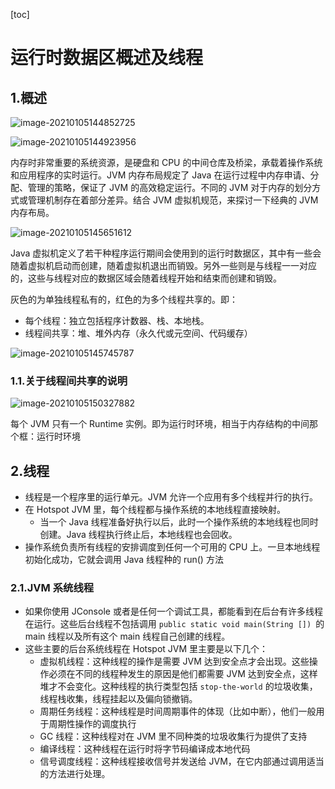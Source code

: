 [toc]



# 运行时数据区概述及线程

## 1.概述

![image-20210105144852725](https://homan-blog.oss-cn-beijing.aliyuncs.com/study-demo/jvm-demo/image-20210105144852725.png)





![image-20210105144923956](https://homan-blog.oss-cn-beijing.aliyuncs.com/study-demo/jvm-demo/image-20210105144923956.png)

内存时非常重要的系统资源，是硬盘和 CPU 的中间仓库及桥梁，承载着操作系统和应用程序的实时运行。JVM 内存布局规定了 Java 在运行过程中内存申请、分配、管理的策略，保证了 JVM 的高效稳定运行。不同的 JVM 对于内存的划分方式或管理机制存在着部分差异。结合 JVM 虚拟机规范，来探讨一下经典的 JVM 内存布局。

![image-20210105145651612](https://homan-blog.oss-cn-beijing.aliyuncs.com/study-demo/jvm-demo/image-20210105145651612.png)

Java 虚拟机定义了若干种程序运行期间会使用到的运行时数据区，其中有一些会随着虚拟机启动而创建，随着虚拟机退出而销毁。另外一些则是与线程一一对应的，这些与线程对应的数据区域会随着线程开始和结束而创建和销毁。

灰色的为单独线程私有的，红色的为多个线程共享的。即：

- 每个线程：独立包括程序计数器、栈、本地栈。
- 线程间共享：堆、堆外内存（永久代或元空间、代码缓存）

![image-20210105145745787](https://homan-blog.oss-cn-beijing.aliyuncs.com/study-demo/jvm-demo/image-20210105145745787.png)

### 1.1.关于线程间共享的说明

![image-20210105150327882](https://homan-blog.oss-cn-beijing.aliyuncs.com/study-demo/jvm-demo/image-20210105150327882.png)

每个 JVM 只有一个 Runtime 实例。即为运行时环境，相当于内存结构的中间那个框：运行时环境



## 2.线程

- 线程是一个程序里的运行单元。JVM 允许一个应用有多个线程并行的执行。
- 在 Hotspot JVM 里，每个线程都与操作系统的本地线程直接映射。
  - 当一个 Java 线程准备好执行以后，此时一个操作系统的本地线程也同时创建。Java 线程执行终止后，本地线程也会回收。
- 操作系统负责所有线程的安排调度到任何一个可用的 CPU 上。一旦本地线程初始化成功，它就会调用 Java 线程种的 run() 方法

### 2.1.JVM 系统线程

- 如果你使用 JConsole 或者是任何一个调试工具，都能看到在后台有许多线程在运行。这些后台线程不包括调用 `public static void main(String []) `的 main 线程以及所有这个 main 线程自己创建的线程。
- 这些主要的后台系统线程在 Hotspot JVM 里主要是以下几个：
  - 虚拟机线程：这种线程的操作是需要 JVM 达到安全点才会出现。这些操作必须在不同的线程种发生的原因是他们都需要 JVM 达到安全点，这样堆才不会变化。这种线程的执行类型包括 `stop-the-world` 的垃圾收集，线程栈收集，线程挂起以及偏向锁撤销。
  - 周期任务线程：这种线程是时间周期事件的体现（比如中断），他们一般用于周期性操作的调度执行
  - GC 线程：这种线程对在 JVM 里不同种类的垃圾收集行为提供了支持
  - 编译线程：这种线程在运行时将字节码编译成本地代码
  - 信号调度线程：这种线程接收信号并发送给 JVM，在它内部通过调用适当的方法进行处理。













